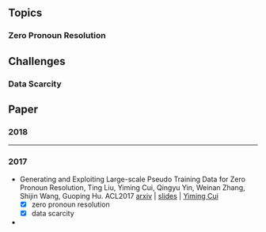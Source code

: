 ## Topics

### Zero Pronoun Resolution



## Challenges

### Data Scarcity









## Paper

### 2018





---

### 2017

+ Generating and Exploiting Large-scale Pseudo Training Data for Zero Pronoun Resolution, Ting Liu, Yiming Cui, Qingyu Yin, Weinan Zhang, Shijin Wang, Guoping Hu. ACL2017 [arxiv](https://arxiv.org/abs/1606.01603) | [slides](http://ymcui.github.io/pdf/ACL2017_ZP_slides.pdf) | [Yiming Cui](http://ymcui.github.io)
  - [x] zero pronoun resolution
  - [x] data scarcity

+ 








 
